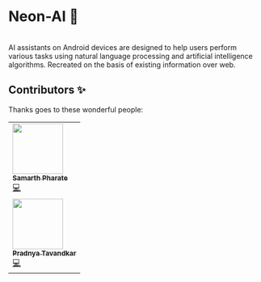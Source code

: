 # Neon-AI 🤖
<br>
AI assistants on Android devices are designed to help users perform various tasks using natural language processing and artificial intelligence algorithms.
Recreated on the basis of existing information over web.

## Contributors ✨

Thanks goes to these wonderful people:

<!-- ALL-CONTRIBUTORS-LIST:START - Do not remove or modify this section -->
<!-- prettier-ignore-start -->
<!-- markdownlint-disable -->
<table>
  <tr>
    <td><a href="https://github.com/samarthpharate"><img src="https://avatars.githubusercontent.com/samarthpharate?v=4" width="100px;" alt=""/><br /><sub><b>Samarth Pharate</b></sub></a><br /><a href="#code-samarthpharate" title="Code">💻</a></td>
  </tr>
  <tr>
    <td><a href="https://github.com/pradnyatavandkar25"><img src="https://avatars.githubusercontent.com/pradnyatavandkar25?v=4" width="100px;" alt=""/><br /><sub><b>Pradnya Tavandkar</b></sub></a><br /><a href="#code-pradnyatavandkar25" title="Code">💻</a></td>
  </tr>
</table>
<!-- markdownlint-enable -->
<!-- prettier-ignore-end -->
<!-- ALL-CONTRIBUTORS-LIST:END -->